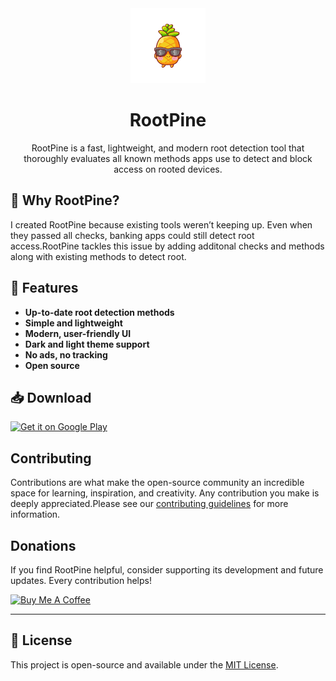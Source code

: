 <div align="center">
 <img src="https://github.com/ansxuman/rootpine/blob/main/app/src/main/res/mipmap-xxxhdpi/ic_launcher_monochrome.png" alt="Clave Logo" width="120" />
  <h1>RootPine</h1>
  <p>RootPine is a fast, lightweight, and modern root detection tool that thoroughly evaluates all known methods apps use to detect and block access on rooted devices.</p>
</div>

## 🎯 Why RootPine?

I created RootPine because existing tools weren’t keeping up. Even when they passed all checks, banking apps could still detect root access.RootPine tackles this issue by adding additonal checks and methods along with existing methods to detect root.

## 📱 Features  

- **Up-to-date root detection methods**  
- **Simple and lightweight**  
- **Modern, user-friendly UI**  
- **Dark and light theme support**  
- **No ads, no tracking**  
- **Open source**  


## 📥 Download

<a href='https://play.google.com/store/apps/details?id=com.ansxuman.rootpine'>
  <img alt='Get it on Google Play' src='https://play.google.com/intl/en_us/badges/static/images/badges/en_badge_web_generic.png' width="200"/>
</a>

## Contributing

Contributions are what make the open-source community an incredible space for learning, inspiration, and creativity. Any contribution you make is deeply appreciated.Please see our [contributing guidelines](./.github/CONTRIBUTING.md) for more information.

## **Donations**

If you find RootPine helpful, consider supporting its development and future updates. Every contribution helps!  

<a href="https://buymeacoffee.com/ansxuman" target="_blank">
<img src="https://cdn.buymeacoffee.com/buttons/v2/default-yellow.png" alt="Buy Me A Coffee" style="height: 60px !important;width: 217px !important;">
</a>

---

## 📝 License

This project is open-source and available under the [MIT License](LICENSE).
